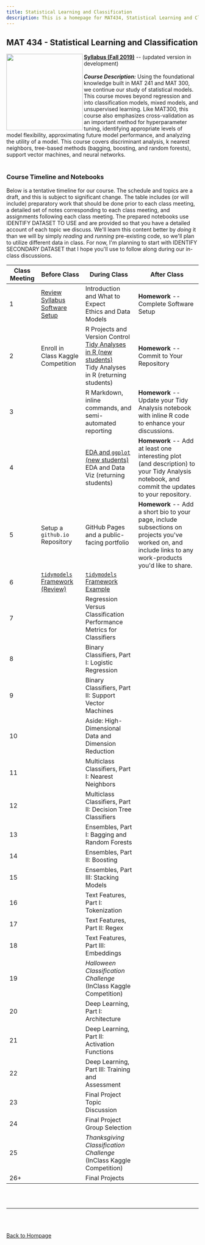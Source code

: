 ```yaml
---
title: Statistical Learning and Classification
description: This is a homepage for MAT434, Statistical Learning and Classification, with Dr. Gilbert at Southern New Hampshire University. This course introduces students to the construction, assessment, and interpretation of models in the classification setting. Depending on student interest, applications in computer vision, natural language processing, and/or deep learning are also explored.
---
```


## MAT 434 - Statistical Learning and Classification

<img src="/SiteFiles/ISLR.png" align="left" width=200>[**Syllabus (Fall 2019)**](https://drive.google.com/file/d/1V6PKm13JjhWp4BjsRyCOQjK2ZtQioRe1/view?usp=share_link) -- (updated version in development)<br/>
<br/>
***Course Description:*** Using the foundational knowledge built in MAT 241 and MAT 300, we continue our study of statistical models. This course moves beyond regression and into classification models, mixed models, and unsupervised learning. Like MAT300, this course also emphasizes cross-validation as an important method for  hyperparameter tuning, identifying appropriate levels of model flexibility, approximating future model performance, and analyzing the utility of a model. This course covers discriminant analysis, k nearest neighbors, tree-based methods (bagging, boosting, and random forests), support vector machines, and neural networks.<br/>
<br/>

### Course Timeline and Notebooks

Below is a tentative timeline for our course. The schedule and topics are a draft, and this is subject to significant change. The table includes (or will include) preparatory work that should be done prior to each class meeting, a detailed set of notes corresponding to each class meeting, and assignments following each class meeting. The prepared notebooks use IDENTIFY DATASET TO USE and are provided so that you have a detailed account of each topic we discuss. We'll learn this content better by *doing* it than we will by simply *reading* and *running* pre-existing code, so we'll plan to utilize different data in class. For now, I'm planning to start with IDENTIFY SECONDARY DATASET that I hope you'll use to follow along during our in-class discussions. 

| Class Meeting | Before Class | During Class | After Class |
|---------------|--------------|--------------|-------------|
| 1 | [Review Syllabus](https://drive.google.com/file/d/1V6PKm13JjhWp4BjsRyCOQjK2ZtQioRe1/view?usp=share_link) <br/> [Software Setup](https://agmath.github.io/ClassificationCourse/SoftwareSetup.html) | Introduction and What to Expect <br/> Ethics and Data Models | **Homework** -- Complete Software Setup |
| 2 | Enroll in Class Kaggle Competition | R Projects and Version Control <br/> [Tidy Analyses in R (new students)](https://agmath.github.io/ClassificationCourse/x_CrashCourse_TidyR.html) <br/> Tidy Analyses in R (returning students) | **Homework** -- Commit to Your Repository |
| 3 |  | R Markdown, inline commands, and semi-automated reporting | **Homework** -- Update your Tidy Analysis notebook with inline R code to enhance your discussions. |
| 4 |  | [EDA and `ggplot` (new students)](https://agmath.github.io/ClassificationCourse/x_DataViz_Primer.html) <br/> EDA and Data Viz (returning students) | **Homework** -- Add at least one interesting plot (and description) to your Tidy Analysis notebook, and commit the updates to your repository. | 
| 5 | Setup a `github.io` Repository | GitHub Pages and a public-facing portfolio | **Homework** -- Add a short bio to your page, include subsections on projects you've worked on, and include links to any work-products you'd like to share.
| 6 | [`tidymodels` Framework (Review)](https://agmath.github.io/ClassificationCourse/x_ModelingFrameworkAndTidymodelsReview.html) | [`tidymodels` Framework Example](https://agmath.github.io/ClassificationCourse/x_TidymodelsExample.html) |  |
| 7 |  | Regression Versus Classification <br/> Performance Metrics for Classifiers |  |
| 8 |  | Binary Classifiers, Part I: Logistic Regression |  |
| 9 |  | Binary Classifiers, Part II: Support Vector Machines |  |
| 10 |  | Aside: High-Dimensional Data and Dimension Reduction |  |
| 11 |  | Multiclass Classifiers, Part I: Nearest Neighbors |  |
| 12 |  | Multiclass Classifiers, Part II: Decision Tree Classifiers |  |
| 13 |  | Ensembles, Part I: Bagging and Random Forests |  |
| 14 |  | Ensembles, Part II: Boosting |  |
| 15 |  | Ensembles, Part III: Stacking Models |  |
| 16 |  | Text Features, Part I: Tokenization |  |
| 17 |  | Text Features, Part II: Regex |  |
| 18 |  | Text Features, Part III: Embeddings |  |
| 19 |  | *Halloween Classification Challenge* <br/> (InClass Kaggle Competition) |  |
| 20 |  | Deep Learning, Part I: Architecture |  |
| 21 |  | Deep Learning, Part II: Activation Functions |  |
| 22 |  | Deep Learning, Part III: Training and Assessment |  |
| 23 |  | Final Project Topic Discussion |  |
| 24 |  | Final Project Group Selection |  |
| 25 |  | *Thanksgiving Classification Challenge* <br/> (InClass Kaggle Competition) |  |
| 26+ |  | Final Projects |  |

<br/>
<br/>

***

<br/>
<br/>

[Back to Hompage](https://agmath.github.io/)

